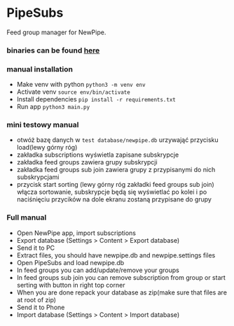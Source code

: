 # PipeSubs

Feed group manager for NewPipe.

### binaries can be found [here](https://github.com/kifner-mateusz/PipeSubs/releases) 

### manual installation

- Make venv with python `python3 -m venv env`
- Activate venv `source env/bin/activate`
- Install dependencies `pip install -r requirements.txt`
- Run app `python3 main.py`

### mini testowy manual

- otwóż bazę danych w `test database/newpipe.db` urzywająć przycisku load(lewy górny róg)
- zakładka subscriptions wyświetla zapisane subskrypcje
- zakładka feed groups zawiera grupy subskrypcji
- zakładka feed groups sub join zawiera grupy z przypisanymi do nich subskrypcjami
- przycisk start sorting (lewy górny róg zakładki feed groups sub join) włącza sortowanie, subskrypcje będą się wyświetlać po kolei i po naciśnięciu przycików na dole ekranu zostaną przypisane do grupy

### Full manual

- Open NewPipe app, import subscriptions
- Export database (Settings > Content > Export database)
- Send it to PC
- Extract files, you should have newpipe.db and newpipe.settings files
- Open PipeSubs and load newpipe.db
- In feed groups you can add/update/remove your groups
- In feed groups sub join you can remove subscription from group or start serting with button in right top corner
- When you are done repack your database as zip(make sure that files are at root of zip)
- Send it to Phone
- Import database (Settings > Content > Import database)
